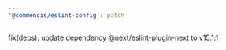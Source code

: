 ```yaml
---
'@commencis/eslint-config': patch
---
```


fix(deps): update dependency @next/eslint-plugin-next to v15.1.1
